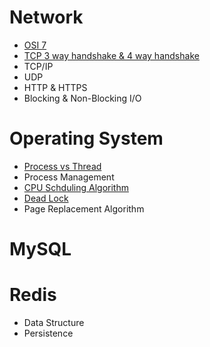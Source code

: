 # Network
- [OSI 7](Network/OSI%207.md)
- [TCP 3 way handshake & 4 way handshake](Network/shake.md)
- TCP/IP
- UDP
- HTTP & HTTPS
- Blocking & Non-Blocking I/O

# Operating System
- [Process vs Thread](OperatingSystem/process-vs-thread.md)
- Process Management
- [CPU Schduling Algorithm](OperatingSystem/SchedulingAlgorithm.md)
- [Dead Lock](OperatingSystem/deadlock.md)
- Page Replacement Algorithm

# MySQL

# Redis
- Data Structure
- Persistence
